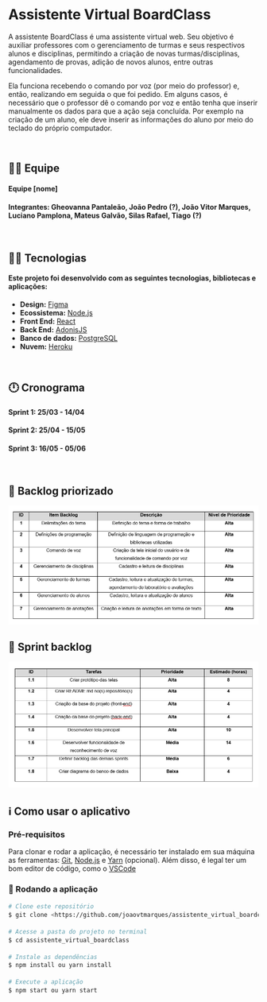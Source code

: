 # Assistente Virtual BoardClass

<p align="left">A assistente BoardClass é uma assistente virtual web. Seu objetivo é auxiliar professores com o gerenciamento de turmas e seus respectivos alunos e disciplinas, permitindo a criação de novas turmas/disciplinas, agendamento de provas, adição de novos alunos, entre outras funcionalidades. </p>
<p align="left">Ela funciona recebendo o comando por voz (por meio do professor) e, então, realizando em seguida o que foi pedido. Em alguns casos, é necessário que o professor dê o comando por voz e então tenha que inserir manualmente os dados para que a ação seja concluída. Por exemplo na criação de um aluno, ele deve inserir as informações do aluno por meio do teclado do próprio computador.</p>

<br>

## 🙅‍♂️ Equipe

#### **Equipe [nome]**

#### **Integrantes:** Gheovanna Pantaleão, João Pedro (?), João Vitor Marques, Luciano Pamplona, Mateus Galvão, Silas Rafael, Tiago (?)

<br>

## 👨‍💻 Tecnologias

#### Este projeto foi desenvolvido com as seguintes tecnologias, bibliotecas e aplicações:

<!--ts-->

- **Design:** [Figma](https://www.figma.com/)
- **Ecossistema:** [Node.js](https://nodejs.org/en/)
- **Front End:** [React](https://pt-br.reactjs.org/)
- **Back End:** [AdonisJS](https://adonisjs.com/)
- **Banco de dados:** [PostgreSQL](https://www.postgresql.org/)
- **Nuvem:** [Heroku](https://www.heroku.com/)

<!--te-->

<br>

## 🕛 Cronograma

#### **Sprint 1:** 25/03 - 14/04

#### **Sprint 2:** 25/04 - 15/05

#### **Sprint 3:** 16/05 - 05/06

<br>

## 📃 Backlog priorizado

<img src="images/product-backlog.png" />

<br>

## 📄 Sprint backlog

<img src="images/sprint-backlog.png" />

<br>

## ℹ️ Como usar o aplicativo

### Pré-requisitos

Para clonar e rodar a aplicação, é necessário ter instalado em sua máquina as ferramentas:
[Git](https://git-scm.com), [Node.js](https://nodejs.org/en/) e [Yarn](https://yarnpkg.com/) (opcional).
Além disso, é legal ter um bom editor de código, como o [VSCode](https://code.visualstudio.com/)

### 🎲 Rodando a aplicação

```bash
# Clone este repositório
$ git clone <https://github.com/joaovtmarques/assistente_virtual_boardclass>

# Acesse a pasta do projeto no terminal
$ cd assistente_virtual_boardclass

# Instale as dependências
$ npm install ou yarn install

# Execute a aplicação
$ npm start ou yarn start
```
